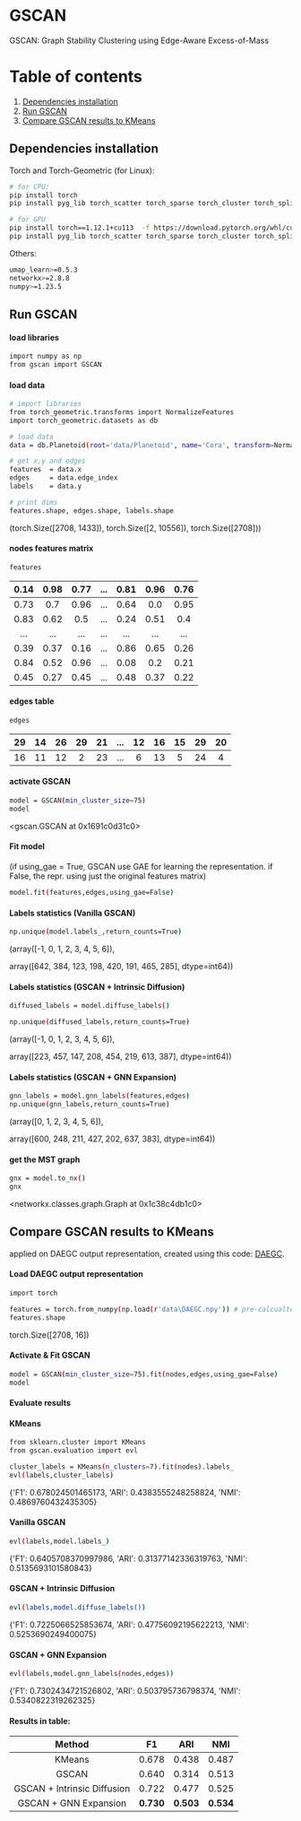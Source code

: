 # GSCAN
GSCAN: Graph Stability Clustering using Edge-Aware Excess-of-Mass

# Table of contents
1. [Dependencies installation](https://github.com/GraphEoM/GSCAN#dependencies-installation)
2. [Run GSCAN](https://github.com/GraphEoM/GSCAN#run-gscan)
3. [Compare GSCAN results to KMeans](https://github.com/GraphEoM/GSCAN/blob/main/README.md#compare-gscan-results-to-kmeans)

## Dependencies installation

Torch and Torch-Geometric (for Linux):
``` sh
# for CPU:
pip install torch
pip install pyg_lib torch_scatter torch_sparse torch_cluster torch_spline_conv torch_geometric -f https://data.pyg.org/whl/torch-1.12.0+cpu.html

# for GPU
pip install torch==1.12.1+cu113  -f https://download.pytorch.org/whl/cu113/torch_stable.html
pip install pyg_lib torch_scatter torch_sparse torch_cluster torch_spline_conv torch_geometric -f https://data.pyg.org/whl/torch-1.12.0+cu113.html
```

Others:
``` sh
umap_learn>=0.5.3
networkx>=2.8.8
numpy>=1.23.5
```
## Run GSCAN

#### load libraries
``` sh
import numpy as np
from gscan import GSCAN
```

#### load data
``` sh
# import libraries
from torch_geometric.transforms import NormalizeFeatures
import torch_geometric.datasets as db

# load data
data = db.Planetoid(root='data/Planetoid', name='Cora', transform=NormalizeFeatures()).data

# get x,y and edges
features  = data.x
edges     = data.edge_index
labels    = data.y

# print dims
features.shape, edges.shape, labels.shape
```
(torch.Size([2708, 1433]), torch.Size([2, 10556]), torch.Size([2708]))


#### nodes features matrix
``` sh
features
```
| 0.14 | 0.98 | 0.77 |...| 0.81 | 0.96 | 0.76 |
|:----:|:----:|:----:|:--:|:----:|:----:|:----:|
| 0.73 | 0.7 | 0.96 |...| 0.64 | 0.0 | 0.95 |
| 0.83 | 0.62 | 0.5 |...| 0.24 | 0.51 | 0.4 |
| ... | ... | ... | ... | ... | ... | ... |
| 0.39 | 0.37 | 0.16 |...| 0.86 | 0.65 | 0.26 |
| 0.84 | 0.52 | 0.96 |...| 0.08 | 0.2 | 0.21 |
| 0.45 | 0.27 | 0.45 |...| 0.48 | 0.37 | 0.22 |


#### edges table
``` sh
edges
```
| 29 | 14 | 26 | 29 | 21 | ... | 12 | 16 | 15 | 29 | 20 |
|:---:|:---:|:---:|:---:|:---:|:---:|:---:|:---:|:---:|:---:|:---:|
| 16 | 11 | 12 | 2 | 23 | ... | 6 | 13 | 5 | 24 | 4 |

#### activate GSCAN
``` sh
model = GSCAN(min_cluster_size=75)
model
```
<gscan.GSCAN at 0x1691c0d31c0>

#### Fit model
(if using_gae = True, GSCAN use GAE for learning the representation. if False, the repr. using just the original features matrix)
``` sh
model.fit(features,edges,using_gae=False)
```

#### Labels statistics (Vanilla GSCAN)
``` sh
np.unique(model.labels_,return_counts=True)
```
(array([-1,  0,  1,  2,  3,  4,  5,  6]),

 array([642, 384, 123, 198, 420, 191, 465, 285], dtype=int64))


#### Labels statistics (GSCAN + Intrinsic Diffusion)
``` sh
diffused_labels = model.diffuse_labels()

np.unique(diffused_labels,return_counts=True)
``` 
(array([-1,  0,  1,  2,  3,  4,  5,  6]),

 array([223, 457, 147, 208, 454, 219, 613, 387], dtype=int64))


#### Labels statistics (GSCAN + GNN Expansion)

``` sh
gnn_labels = model.gnn_labels(features,edges)
np.unique(gnn_labels,return_counts=True)
```
(array([0, 1, 2, 3, 4, 5, 6]),

 array([600, 248, 211, 427, 202, 637, 383], dtype=int64))

#### get the MST graph
``` sh
gnx = model.to_nx()
gnx
```
<networkx.classes.graph.Graph at 0x1c38c4db1c0>

## Compare GSCAN results to KMeans
applied on DAEGC output representation, created using this code: [DAEGC](https://github.com/Tiger101010/DAEGC/blob/main/DAEGC/pretrain.py).

#### Load DAEGC output representation
``` sh
import torch

features = torch.from_numpy(np.load(r'data\DAEGC.npy')) # pre-calcualted version of DAEGC output repr.
features.shape
```
torch.Size([2708, 16])

#### Activate & Fit GSCAN
``` sh
model = GSCAN(min_cluster_size=75).fit(nodes,edges,using_gae=False)
model
```

#### Evaluate results

#### KMeans 
``` sh
from sklearn.cluster import KMeans
from gscan.evaluation import evl

cluster_labels = KMeans(n_clusters=7).fit(nodes).labels_
evl(labels,cluster_labels)
```
{'F1': 0.678024501465173,
 'ARI': 0.4383555248258824, 
 'NMI': 0.4869760432435305}

#### Vanilla GSCAN
``` sh
evl(labels,model.labels_)
```
{'F1': 0.6405708370997986,
 'ARI': 0.31377142336319763,
 'NMI': 0.5135693101580843}

#### GSCAN + Intrinsic Diffusion
``` sh
evl(labels,model.diffuse_labels())
```
{'F1': 0.7225066525853674,
 'ARI': 0.47756092195622213,
 'NMI': 0.5253690249400075}

#### GSCAN + GNN Expansion
``` sh
evl(labels,model.gnn_labels(nodes,edges))
```
{'F1': 0.7302434721526802, 
 'ARI': 0.503795736798374, 
 'NMI': 0.5340822319262325}
 
#### Results in table:

| Method | F1 | ARI | NMI |
|:---:|:---:|:---:|:---:|
| KMeans | 0.678 | 0.438 | 0.487 |
| GSCAN | 0.640 | 0.314 | 0.513 |
| GSCAN + Intrinsic Diffusion | 0.722 | 0.477 | 0.525 |
| GSCAN + GNN Expansion | **0.730** | **0.503** | **0.534** |

